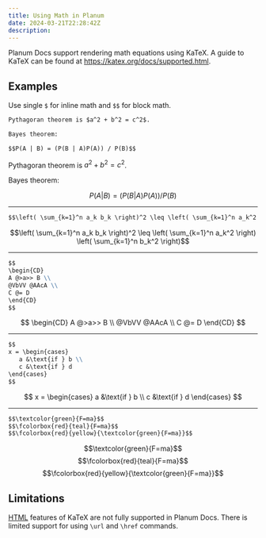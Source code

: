 ```yaml
---
title: Using Math in Planum
date: 2024-03-21T22:28:42Z
description:
---
```


Planum Docs support rendering math equations using KaTeX. A guide to KaTeX can be found at <https://katex.org/docs/supported.html>.

## Examples

Use single `$` for inline math and `$$` for block math.

```markdown
Pythagoran theorem is $a^2 + b^2 = c^2$.

Bayes theorem:

$$P(A | B) = (P(B | A)P(A)) / P(B)$$
```

Pythagoran theorem is $a^2 + b^2 = c^2$.

Bayes theorem:

$$P(A | B) = (P(B | A)P(A)) / P(B)$$

---

```markdown
$$\left( \sum_{k=1}^n a_k b_k \right)^2 \leq \left( \sum_{k=1}^n a_k^2 \right) \left( \sum_{k=1}^n b_k^2 \right)$$
```

$$\left( \sum_{k=1}^n a_k b_k \right)^2 \leq \left( \sum_{k=1}^n a_k^2 \right) \left( \sum_{k=1}^n b_k^2 \right)$$

---

```markdown
$$
\begin{CD}
A @>a>> B \\
@VbVV @AAcA \\
C @= D
\end{CD}
$$
```

$$
\begin{CD}
A @>a>> B \\
@VbVV @AAcA \\
C @= D
\end{CD}
$$

---

```markdown
$$
x = \begin{cases}
   a &\text{if } b \\
   c &\text{if } d
\end{cases}
$$
```

$$
x = \begin{cases}
   a &\text{if } b \\
   c &\text{if } d
\end{cases}
$$

---

```markdown
$$\textcolor{green}{F=ma}$$
$$\fcolorbox{red}{teal}{F=ma}$$
$$\fcolorbox{red}{yellow}{\textcolor{green}{F=ma}}$$
```

$$\textcolor{green}{F=ma}$$
$$\fcolorbox{red}{teal}{F=ma}$$
$$\fcolorbox{red}{yellow}{\textcolor{green}{F=ma}}$$

## Limitations

[HTML](https://katex.org/docs/supported.html#html) features of KaTeX are not fully supported in Planum Docs. There is limited support for using `\url` and `\href` commands.
